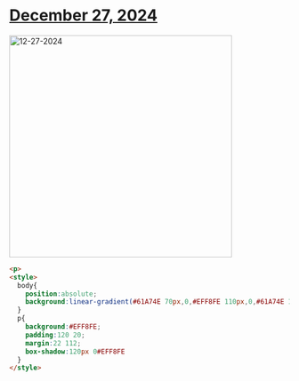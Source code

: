 # [December 27, 2024](https://cssbattle.dev/play/iWzEiLip5ozZrISDufHI)

<img src="https://firebasestorage.googleapis.com/v0/b/cssbattleapp.appspot.com/o/user%2Fe6YbeBahWNPT7VpE2rE2p85byxa2%2Ftargets%2Ftarget_lPjqU73@2x.png?alt=media" width="400" alt="12-27-2024" />

```html
<p>
<style>
  body{
    position:absolute;
    background:linear-gradient(#61A74E 70px,0,#EFF8FE 110px,0,#61A74E 190px,0,#EFF8FE 230px,0,#61A74E)
  }
  p{
    background:#EFF8FE;
    padding:120 20;
    margin:22 112;
    box-shadow:120px 0#EFF8FE
  }
</style>
```
